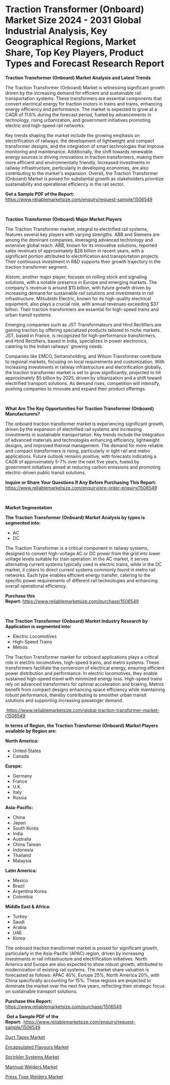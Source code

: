 <p><h1>Traction Transformer (Onboard) Market Size 2024 - 2031 Global Industrial Analysis, Key Geographical Regions, Market Share, Top Key Players, Product Types and Forecast Research Report</h1></p><p><strong>Traction Transformer (Onboard) Market Analysis and Latest Trends</strong></p>
<p><p>The Traction Transformer (Onboard) Market is witnessing significant growth driven by the increasing demand for efficient and sustainable rail transportation systems. These transformers are essential components that convert electrical energy for traction motors in trains and trams, enhancing energy efficiency and performance. The market is expected to grow at a CAGR of 11.6% during the forecast period, fueled by advancements in technology, rising urbanization, and government initiatives promoting electric and high-speed rail networks.</p><p>Key trends shaping the market include the growing emphasis on electrification of railways, the development of lightweight and compact transformer designs, and the integration of smart technologies that improve monitoring and maintenance. Additionally, the shift towards renewable energy sources is driving innovations in traction transformers, making them more efficient and environmentally friendly. Increased investments in railway infrastructure, particularly in developing economies, are also contributing to the market's expansion. Overall, the Traction Transformer (Onboard) Market is poised for substantial growth as stakeholders prioritize sustainability and operational efficiency in the rail sector.</p></p>
<p><strong>Get a Sample PDF of the Report:&nbsp;</strong> <a href="https://www.reliablemarketsize.com/enquiry/request-sample/1506549">https://www.reliablemarketsize.com/enquiry/request-sample/1506549</a></p>
<p>&nbsp;</p>
<p><strong>Traction Transformer (Onboard) Major Market Players</strong></p>
<p><p>The Traction Transformer market, integral to electrified rail systems, features several key players with varying strengths. ABB and Siemens are among the dominant companies, leveraging advanced technology and extensive global reach. ABB, known for its innovative solutions, reported sales revenues of approximately $28 billion in recent years, with a significant portion attributed to electrification and transportation projects. Their continuous investment in R&D supports their growth trajectory in the traction transformer segment.</p><p>Alstom, another major player, focuses on rolling stock and signaling solutions, with a notable presence in Europe and emerging markets. The company's revenue is around $15 billion, with future growth driven by increasing demand for sustainable rail solutions and investments in rail infrastructure. Mitsubishi Electric, known for its high-quality electrical equipment, also plays a crucial role, with annual revenues exceeding $37 billion. Their traction transformers are essential for high-speed trains and urban transit systems.</p><p>Emerging companies such as JST Transformateurs and Hind Rectifiers are gaining traction by offering specialized products tailored to niche markets. JST, based in France, is recognized for high-performance transformers, and Hind Rectifiers, based in India, specializes in power electronics, catering to the Indian railways' growing needs. </p><p>Companies like EMCO, Setransholding, and Wilson Transformer contribute to regional markets, focusing on local requirements and customization. With increasing investments in railway infrastructure and electrification globally, the traction transformer market is set to grow significantly, projected to hit approximately $5 billion by 2025, driven by urbanization and a shift toward electrified transport solutions. As demand rises, competition will intensify, pushing companies to innovate and expand their product offerings.</p></p>
<p>&nbsp;</p>
<p><strong>What Are The Key Opportunities For Traction Transformer (Onboard) Manufacturers?</strong></p>
<p><p>The onboard traction transformer market is experiencing significant growth, driven by the expansion of electrified rail systems and increasing investments in sustainable transportation. Key trends include the integration of advanced materials and technologies enhancing efficiency, lightweight designs, and improved thermal management. The demand for more reliable and compact transformers is rising, particularly in light rail and metro applications. Future outlook remains positive, with forecasts indicating a CAGR of approximately 5-7% over the next five years, fueled by government initiatives aimed at reducing carbon emissions and promoting electric-driven public transit solutions.</p></p>
<p><strong>Inquire or Share Your Questions If Any Before Purchasing This Report:</strong> <a href="https://www.reliablemarketsize.com/enquiry/pre-order-enquiry/1506549">https://www.reliablemarketsize.com/enquiry/pre-order-enquiry/1506549</a></p>
<p>&nbsp;</p>
<p><strong>Market Segmentation</strong></p>
<p><strong>The Traction Transformer (Onboard) Market Analysis by types is segmented into:</strong></p>
<p><ul><li>AC</li><li>DC</li></ul></p>
<p><p>The Traction Transformer is a critical component in railway systems, designed to convert high-voltage AC or DC power from the grid into lower voltage levels suitable for train operation. In the AC market, it serves alternating current systems typically used in electric trains, while in the DC market, it caters to direct current systems commonly found in metro rail networks. Each type enables efficient energy transfer, catering to the specific power requirements of different rail technologies and enhancing overall operational efficiency.</p></p>
<p><strong>Purchase this Report:&nbsp;</strong><a href="https://www.reliablemarketsize.com/purchase/1506549">https://www.reliablemarketsize.com/purchase/1506549</a></p>
<p>&nbsp;</p>
<p><strong>The Traction Transformer (Onboard) Market Industry Research by Application is segmented into:</strong></p>
<p><ul><li>Electric Locomotives</li><li>High-Speed Trains</li><li>Metros</li></ul></p>
<p><p>The Traction Transformer market for onboard applications plays a critical role in electric locomotives, high-speed trains, and metro systems. These transformers facilitate the conversion of electrical energy, ensuring efficient power distribution and performance. In electric locomotives, they enable sustained high-speed travel with minimized energy loss. High-speed trains rely on advanced transformers for optimal acceleration and braking. Metros benefit from compact designs enhancing space efficiency while maintaining robust performance, thereby contributing to smoother urban transit solutions and supporting increasing passenger demand.</p></p>
<p><a href="https://www.reliablemarketsize.com/global-traction-transformer-market-r1506549">&nbsp;https://www.reliablemarketsize.com/global-traction-transformer-market-r1506549</a></p>
<p><strong>In terms of Region, the Traction Transformer (Onboard) Market Players available by Region are:</strong></p>
<p>
    <p> <strong> North America: </strong>
        <ul>
            <li>United States</li>
            <li>Canada</li>
        </ul>
        </p> 
    <p> <strong> Europe: </strong>
        <ul>
            <li>Germany</li>
            <li>France</li>
            <li>U.K.</li>
            <li>Italy</li>
            <li>Russia</li>
        </ul>
        </p> 
    <p> <strong> Asia-Pacific: </strong>
        <ul>
            <li>China</li>
            <li>Japan</li>
            <li>South Korea</li>
            <li>India</li>
            <li>Australia</li>
            <li>China Taiwan</li>
            <li>Indonesia</li>
            <li>Thailand</li>
            <li>Malaysia</li>
        </ul>
        </p> 
    <p> <strong> Latin America: </strong>
        <ul>
            <li>Mexico</li>
            <li>Brazil</li>
            <li>Argentina Korea</li>
            <li>Colombia</li>
        </ul>
        </p> 
    <p> <strong> Middle East & Africa: </strong>
        <ul>
            <li>Turkey</li>
            <li>Saudi</li>
            <li>Arabia</li>
            <li>UAE</li>
            <li>Korea</li>
        </ul>
    </p>
    </p>
<p><p>The onboard traction transformer market is poised for significant growth, particularly in the Asia-Pacific (APAC) region, driven by increasing investments in rail infrastructure and electrification initiatives. North America and Europe are also expected to show robust growth, attributed to modernization of existing rail systems. The market share valuation is forecasted as follows: APAC 40%, Europe 25%, North America 20%, with China specifically accounting for 15%. These regions are projected to dominate the market over the next five years, reflecting their strategic focus on sustainable transport solutions.</p></p>
<p><strong>Purchase this Report: </strong><a href="https://www.reliablemarketsize.com/purchase/1506549">https://www.reliablemarketsize.com/purchase/1506549</a></p>
<p>&nbsp;<strong>Get a Sample PDF of the Report:&nbsp;&nbsp;</strong><a href="https://www.reliablemarketsize.com/enquiry/request-sample/1506549">https://www.reliablemarketsize.com/enquiry/request-sample/1506549</a></p>
<p><strong></strong></p>
<p><p><a href="https://issuu.com/reportprime-2/docs/duct-tapes-market-size-2030.pptx_15dd59b3c910d1">Duct Tapes Market</a></p><p><a href="https://issuu.com/reportprime-2/docs/encapsulated-flavours-market-size-2_d442c182ada6b6">Encapsulated Flavours Market</a></p><p><a href="https://www.linkedin.com/pulse/global-sprinkler-systems-market-analysis-key-trends-future-qx97f?trackingId=x%2FR%2BQKU4TkWaE5bL8cyEHA%3D%3D">Sprinkler Systems Market</a></p><p><a href="https://medium.com/@devanrutherford2002/navigating-the-global-mannual-welders-market-landscape-trends-forecasts-and-impact-analysis-f3442e1946b9?postPublishedType=repub">Mannual Welders Market</a></p><p><a href="https://medium.com/@devanrutherford2002/press-type-welders-market-industry-trends-and-forecast-for-period-from-2024-to-2031-bdbee40f6617?postPublishedType=repub">Press Type Welders Market</a></p></p>